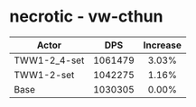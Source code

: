 # necrotic - vw-cthun
| Actor | DPS | Increase |
|---|:---:|:---:|
|TWW1-2_4-set|1061479|3.03%|
|TWW1-2-set|1042275|1.16%|
|Base|1030305|0.00%|
